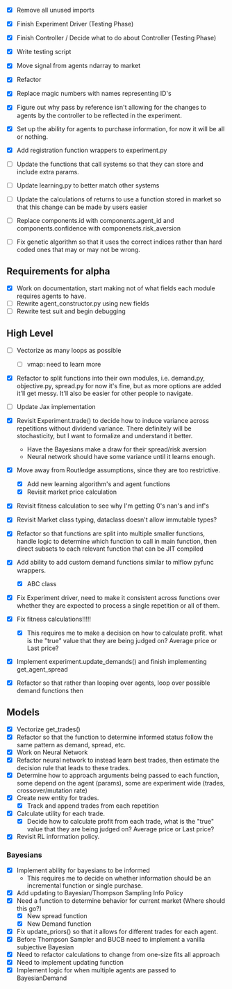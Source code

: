 - [x] Remove all unused imports
- [x] Finish Experiment Driver (Testing Phase)
- [x] Finish Controller / Decide what to do about Controller (Testing Phase)
- [x] Write testing script
- [x] Move signal from agents ndarray to market
- [x] Refactor
- [x] Replace magic numbers with names representing ID's
- [x] Figure out why pass by reference isn't allowing for the changes to agents by the controller to be reflected in the experiment.

- [x] Set up the ability for agents to purchase information, for now it will be all or nothing.
- [x] Add registration function wrappers to experiment.py
- [ ] Update the functions that call systems so that they can store and include extra params.
- [ ] Update learning.py to better match other systems
- [ ] Update the calculations of returns to use a function stored in market so that this change can be made by users easier
- [ ] Replace components.id with components.agent_id and components.confidence with componenets.risk_aversion
- [ ] Fix genetic algorithm so that it uses the correct indices rather than hard coded ones that may or may not be wrong.
## Requirements for alpha

- [x] Work on documentation, start making not of what fields each module requires agents to have.
- [ ] Rewrite agent_constructor.py using new fields
- [ ] Rewrite test suit and begin debugging 

## High Level
- [ ] Vectorize as many loops as possible
	- [ ] vmap: need to learn more
- [x] Refactor to split functions into their own modules, i.e. demand.py, objective.py, spread.py for now it's fine, but as more options are added it'll get messy. It'll also be easier for other people to navigate.
- [ ] Update Jax implementation
- [x] Revisit Experiment.trade() to decide how to induce variance across repetitions without dividend variance. There definitely will be stochasticity, but I want to formalize and understand it better.
	-  Have the Bayesians make a draw for their spread/risk aversion
	-  Neural network should have some variance until it learns enough.
- [x] Move away from Routledge assumptions, since they are too restrictive.
    - [x] Add new learning algorithm's and agent functions
    - [x] Revisit market price calculation
- [x] Revisit fitness calculation to see why I'm getting 0's nan's and inf's
- [x] Revisit Market class typing, dataclass doesn't allow immutable types?

- [x]  Refactor so that functions are split into multiple smaller functions, handle logic to determine which function to call in main function, then direct subsets to each relevant function that can be JIT compiled
- [x] Add ability to add custom demand functions similar to mlflow pyfunc wrappers.
	- [x] ABC class
- [x] Fix Experiment driver, need to make it consistent across functions over whether they are expected to process a single repetition or all of them.
- [x] Fix fitness calculations!!!!!
	- [x] This requires me to make a decision on how to calculate profit. what is the "true" value that they are being judged on? Average price or Last price?
- [x] Implement experiment.update_demands() and finish implementing get_agent_spread
- [x] Refactor so that rather than looping over agents, loop over possible demand functions then 

## Models

- [x] Vectorize get_trades()
- [x] Refactor so that the function to determine informed status follow the same pattern as demand, spread, etc.
- [x] Work on Neural Network
- [x] Refactor neural network to instead learn best trades, then estimate the decision rule that leads to these trades.
- [x] Determine how to approach arguments being passed to each function, some depend on the agent (params), some are experiment wide (trades, crossover/mutation rate)
- [x] Create new entity for trades.
	- [x] Track and append trades from each repetition
- [x] Calculate utility for each trade.
	- [x] Decide how to calculate profit from each trade, what is the "true" value that they are being judged on? Average price or Last price?
- [x] Revisit RL information policy.

### Bayesians

- [x] Implement ability for bayesians to be informed
	-  This requires me to decide on whether information should be an incremental function or single purchase.
- [x] Add updating to Bayesian/Thompson Sampling Info Policy
- [x] Need a function to determine behavior for current market (Where should this go?)
	- [x] New spread function
	- [x] New Demand function
- [x] Fix update_priors() so that it allows for different trades for each agent.
- [x] Before Thompson Sampler and BUCB need to implement a vanilla subjective Bayesian
- [x] Need to refactor calculations to change from one-size fits all approach
- [x] Need to implement updating function
- [x] Implement logic for when multiple agents are passed to BayesianDemand
